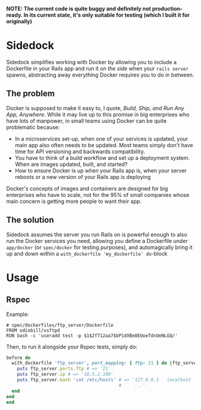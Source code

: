 **NOTE: The current code is quite buggy and definitely not production-ready. In its current state, it's only suitable for testing (which I built it for originally)**

# Sidedock
Sidedock simplifies working with Docker by allowing you to include a Dockerfile in your Rails app and run it *on the side* when your `rails server` spawns, abstracting away everything Docker requires you to do in between.

## The problem
Docker is supposed to make it easy to, I quote, *Build, Ship, and Run Any App, Anywhere*. While it may live up to this promise in big enterprises who have lots of manpower, in small teams using Docker can be quite problematic because:

- In a microservices set-up, when one of your services is updated, your main app also often needs to be updated. Most teams simply don't have time for API versioning and backwards compatibility.
- You have to think of a build workflow and set up a deployment system. When are images updated, built, and started?
- How to ensure Docker is up when your Rails app is, when your server reboots or a new version of your Rails app is deploying

Docker's concepts of images and containers are designed for big enterprises who have to scale, not for the 95% of small companies  whose main concern is getting more people to want their app.

## The solution
Sidedock assumes the server you run Rails on is powerful enough to also run the Docker services you need, allowing you define a Dockerfile under `app/docker` (or `spec/docker` for testing purposes), and automagically bring it up and down within a `with_dockerfile 'my_dockerfile' do`-block

# Usage
## Rspec
Example:
```docker
# spec/dockerfiles/ftp_server/Dockerfile
FROM odiobill/vsftpd
RUN bash -c 'useradd test -p $1$2f712aa7$bP1dXBeOEUoeTdnUeNLGQ/'
```
Then, to run it alongside your Rspec tests, simply do:
```ruby
before do
  with_dockerfile 'ftp_server', port_mapping: { ftp: 21 } do |ftp_server|
    puts ftp_server.ports.ftp # => '21'
    puts ftp_server.ip # => '10.5.2.100'
    puts ftp_server.bash 'cat /etc/hosts' # => '127.0.0.1	localhost
                                          #     ...'
  end
end
end
```
